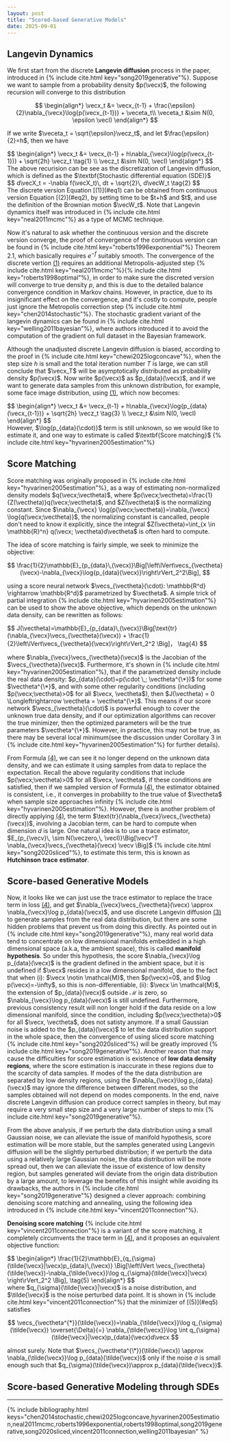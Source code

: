 ```yaml
---
layout: post
title: "Scored-based Generative Models"
date: 2025-09-01
---
```

## Langevin Dynamics
We first start from the discrete $\textbf{Langevin diffusion}$ process in the paper, introduced in {% include cite.html key="song2019generative"%}. Suppose we want to sample from a probability density $p(\vecx)$, the following recursion will converge to this distribution


$$
\begin{align*}
\vecx_t &= \vecx_{t-1} + \frac{\epsilon}{2}\nabla_{\vecx}\log{p(\vecx_{t-1})} + \veceta_t\\
\veceta_t &\sim N(0, \epsilon \vecI)
\end{align*}
$$

If we write $\veceta_t = \sqrt{\epsilon}\vecz_t$, and let $\frac{\epsilon}{2}=h$, then we have  
<div id="eq1">
$$
\begin{align*}
\vecx_t &= \vecx_{t-1} + h\nabla_{\vecx}\log{p(\vecx_{t-1})} + \sqrt{2h} \vecz_t  \tag{1} \\
\vecz_t &\sim N(0, \vecI)
\end{align*}
$$
</div>
The above recurision can be see as the discretization of Langevin diffusion, which is defined as the $\textbf{Stochastic differential equation (SDE)}$
<div id="eq2">
$$
d\vecX_t = -\nabla f(\vecX_t)\, dt + \sqrt{2}\, d\vecW_t  \tag{2}
$$
</div>
The discrete version Equation [(1)](#eq1) can be obtained from continuous version Equation [(2)](#eq2), by setting time to be $t+h$ and $t$, and use the definition of the Brownian motion $\vecW_t$. Note that Langevin dynamics itself was introduced in {% include cite.html key="neal2011mcmc"%} as a type of MCMC technique.

Now it's natural to ask whether the continuous version and the discrete version converge, the proof of convergence of the continuous version can be found in {% include cite.html key="roberts1996exponential"%} Theorem 2.1, which basically requires $e^{-f}$ suitably smooth. The convergence of the discrete vertion [(1)](#eq1) requires an additional Metropolis-adjusted step {% include cite.html key="neal2011mcmc"%}{% include cite.html key="roberts1998optimal"%}, in order to make sure the discreted version will converge to true density $p$, and this is due to the detailed balance convergence condition in Markov chains. However, in practice, due to its insignificant effect on the convergence, and it's costly to compute, people just ignore the Metropolis correction step {% include cite.html key="chen2014stochastic"%}. The stochastic gradient variant of the langevin dynamics can be found in {% include cite.html key="welling2011bayesian"%}, where authors introduced it to avoid the computation of the gradient on full dataset in the Bayesian framework.

Although the unadjusted discrete Langevin diffusion is biased, according to the proof in {% include cite.html key="chewi2025logconcave"%}, when the step size $h$ is small and the total iteration number $T$ is large, we can still conclude that $\vecx_T$ will be asymptotically distributed as probability density $p(\vecx)$. Now write $p(\vecx)$ as $p_{data}(\vecx)$, and if we want to generate data samples from this unknown distribution, for example, some face image distribution, using [(1)](#eq1), which now becomes:

<div id="eq3">
$$
\begin{align*}
\vecx_t &= \vecx_{t-1} + h\nabla_{\vecx}\log{p_{data}(\vecx_{t-1})} + \sqrt{2h} \vecz_t  \tag{3} \\
\vecz_t &\sim N(0, \vecI)
\end{align*}
$$
</div>
However, $\log{p_{data}(\cdot)}$ term is still unknown, so we would like to estimate it, and one way to estimate is called $\textbf{Score matching}$ {% include cite.html key="hyvarinen2005estimation"%}


## Score Matching
Score matching was originally proposed in {% include cite.html key="hyvarinen2005estimation"%}, as a way of estimating non-normalized density models $q(\vecx;\vectheta)$, where $p(\vecx;\vectheta)=\frac{1}{Z(\vectheta)}q(\vecx;\vectheta)$, and $Z(\vectheta)$ is the normalizing constant. Since $\nabla_{\vecx} \log{p(\vecx;\vectheta)}=\nabla_{\vecx} \log{q(\vecx;\vectheta)}$, the normalizing constant is cancalled, people don't need to know it explicitly, since the integral $Z(\vectheta)=\int_{x \in \mathbb{R}^n} q(\vecx; \vectheta)d\vectheta$ is often hard to compute. 

The idea of score matching is fairly simple, we seek to minimize the objective:

$$
\frac{1}{2}\mathbb{E}_{p_{data}\,(\vecx)}\Big[\left\lVert\vecs_{\vectheta}(\vecx)-\nabla_{\vecx}\log{p_{data}(\vecx)}\right\rVert_2^2\Big],
$$

using a score neural network $\vecs_{\vectheta}(\cdot): \mathbb{R^d} \rightarrow \mathbb{R^d}$ parametrized by $\vectheta$. A simple trick of partial integration {% include cite.html key="hyvarinen2005estimation"%} can be used to show the above objective, which depends on the unknown data density, can be rewritten as follows:

<div id="eq4">
$$
J(\vectheta)=\mathbb{E}_{p_{data}\,(\vecx)}\Big[\text{tr}(\nabla_{\vecx}\vecs_{\vectheta}(\vecx)) + \frac{1}{2}\left\lVert\vecs_{\vectheta}(\vecx)\right\rVert_2^2 \Big]， \tag{4}
$$
</div>

where $\nabla_{\vecx}\vecs_{\vectheta}(\vecx)$ is the Jacobian of the $\vecs_{\vectheta}(\vecx)$. Furthermore, it's shown in {% include cite.html key="hyvarinen2005estimation"%}, that if the parametrized density include the real data density: $p_{data}(\cdot)=p(\cdot \,; \vectheta^{\*})$ for some $\vectheta^{\*}$, and with some other regularity conditions (including $p(\vecx;\vectheta)>0$ for all $\vecx, \vectheta$), then $J(\vectheta) = 0 \Longleftrightarrow \vectheta = \vectheta^{\*}$. This means if our score network $\vecs_{\vectheta}(\cdot)$ is powerful enough to cover the unknown true data density, and if our optimization algorithms can recover the true minimizer, then the optimized parameters will be the true parameters $\vectheta^{\*}$. However, in practice, this may not be true, as there may be several local minimum(see the discussion under Corollary 3 in {% include cite.html key="hyvarinen2005estimation"%} for further details). 

From Formula [(4)](#eq4), we can see it no longer depend on the unknown data density, and we can estimate it using samples from data to replace the expectation. Recall the above regularity conditions that include $p(\vecx;\vectheta)>0$ for all $\vecx, \vectheta$, if these conditions are satisfied, then if we sampled version of Formula [(4)](#eq4), the estimator obtained is consistent, i.e., it converges in probability to the true value of $\vectheta$ when sample size approaches infinity {% include cite.html key="hyvarinen2005estimation"%}. However, there is another problem of directly applying [(4)](#eq4), the term $\text{tr}(\nabla_{\vecx}\vecs_{\vectheta}(\vecx))$, involving a Jacobian term, can be hard to compute when dimension $d$ is large. One natural idea is to use a trace estimator, $E_{p_{\vecv}\, \sim N(\veczero,\, \vecI)}\Big[\vecv^T \nabla_{\vecx}\vecs_{\vectheta}(\vecx) \vecv \Big]$ {% include cite.html key="song2020sliced"%}, to estimate this term, this is known as $\textbf{Hutchinson}$ $\textbf{trace}$ $\textbf{estimator}$. 

## Score-based Generative Models
Now, it looks like we can just use the trace estimator to replace the trace term in loss [(4)](#eq4), and get $\nabla_{\vecx}\vecs_{\vectheta}(\vecx) \approx \nabla_{\vecx}\log p_{data}(\vecx)$, and use discrete Langevin diffusion [(3)](#eq3) to generate samples from the real data distribution, but there are some hidden problems that prevent us from doing this directly. As pointed out in {% include cite.html key="song2019generative"%}, many real world data tend to concentrate on low dimensional manifolds embedded in a high dimensional space (a.k.a, the ambient space), this is called $\textbf{manifold hypothesis}$. So under this hypothesis, the score $\nabla_{\vecx}\log p_{data}(\vecx)$ is the gradient defined in the ambient space, but it is undefined if $\vecx$ resides in a low dimensional manifold, due to the fact that when (i): $\vecx \notin \mathcal{M}$, then $p(\vecx)=0$, and $\log p(\vecx)=-\infty$, so this is non-differentiable, (ii): $\vecx \in \mathcal{M}$, the extension of $p_{data}(\vecx)$ outside $\mathcal{M}$ is zero, so $\nabla_{\vecx}\log p_{data}(\vecx)$ is still undefined. Furthermore, previous consistency result will non longer hold if the data reside on a low dimensional manifold, since the condition, including $p(\vecx;\vectheta)>0$ for all $\vecx, \vectheta$, does not satisty anymore. If a small Gaussian noise is added to the $p_{data}(\vecx)$ to let the data distribution support in the whole space, then the convergence of using sliced score matching {% include cite.html key="song2020sliced"%} will be greatly improved {% include cite.html key="song2019generative"%}. Another reason that may cause the difficulties for score estimation is existence of $\textbf{low data density regions}$, where the score estimation is inaccurate in these regions due to the scarcity of data samples. If modes of the the data distribution are separated by low density regions, using the $\nabla_{\vecx}\log p_{data}(\vecx)$ may ignore the difference between different modes, so the samples obtained will not depend on modes components. In the end, naive discrete Langevin diffusion can produce correct samples in theory, but may require a very small step size and a very large number of steps to mix {% include cite.html key="song2019generative"%}. 

From the above analysis, if we perturb the data distribution using a small Gaussian noise, we can alleviate the issue of manifold hypothesis, score estimation will be more stable, but the samples generated using Langevin diffusion will be the slightly perturbed distribution; if we perturb the data using a relatively large Gaussian noise, the data distribution will be more spread out, then we can alleviate the issue of existence of low density region, but samples generated will deviate from the origin data distribution by a large amount, to leverage the benefits of this insight while avoiding its drawbacks, the authors in {% include cite.html key="song2019generative"%} designed a clever approach: combining denoising score matching and annealing, using the following idea introduced in {% include cite.html key="vincent2011connection"%}.

$\textbf{Denoising score matching}$ {% include cite.html key="vincent2011connection"%} is a variant of the score matching, it completely circumvents the trace term in [(4)](#eq4), and it proposes an equivalent objective function:
<div id="eq5">
$$
\begin{align*}
\frac{1}{2}\mathbb{E}_{q_{\sigma}(\tilde{\vecx}|\vecx)p_{data}\,(\vecx)} \Big[\left\lVert \vecs_{\vectheta}(\tilde{\vecx})-\nabla_{\tilde{\vecx}}\log q_{\sigma}(\tilde{\vecx}|\vecx) \right\rVert_2^2 \Big],  \tag{5}
\end{align*}
$$
</div>
where $q_{\sigma}(\tilde{\vecx}|\vecx)$ is a noise distribution, and $\tilde{\vecx}$ is the noise perturbed data point. It is shown in {% include cite.html key="vincent2011connection"%} that the minimizer of [(5)](#eq5) satisfies 

$$
\vecs_{\vectheta^{*}}(\tilde{\vecx})=\nabla_{\tilde{\vecx}}\log q_{\sigma}(\tilde{\vecx}) \overset{\Delta}{=} \nabla_{\tilde{\vecx}}\log \int q_{\sigma}(\tilde{\vecx}|\vecx)p_{data}(\vecx)d\vecx
$$

almost surely. Note that $\vecs_{\vectheta^{\*}}(\tilde{\vecx}) \approx \nabla_{\tilde{\vecx}}\log p_{data}(\tilde{\vecx})$ only if the noise $\sigma$ is small enough such that $q_{\sigma}(\tilde{\vecx})\approx p_{data}(\tilde{\vecx})$. 




## Score-based Generative Modeling through SDEs

---
{% include bibliography.html keys="chen2014stochastic,chewi2025logconcave,hyvarinen2005estimation,neal2011mcmc,roberts1996exponential,roberts1998optimal,song2019generative,song2020sliced,vincent2011connection,welling2011bayesian" %}
